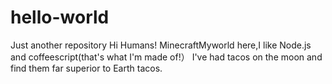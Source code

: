 # hello-world
Just another repository
Hi Humans!
MinecraftMyworld here,I like Node.js and coffeescript(that's what I'm made of!）
I've had tacos on the moon and find them far superior to Earth tacos.
